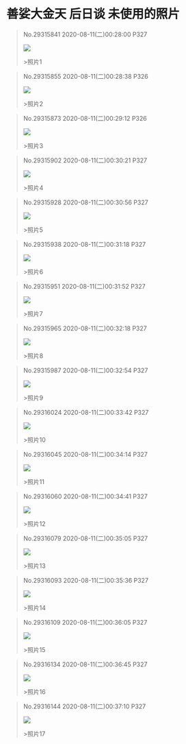 # 善娑大金天 后日谈 未使用的照片

> No.29315841 2020-08-11(二)00:28:00 P327
> 
> ![](https://nmbimg.fastmirror.org/image/2020-08-11/5f31759074c51.jpg)
> 
> \>照片1

> No.29315855 2020-08-11(二)00:28:38 P326
> 
> ![](https://nmbimg.fastmirror.org/image/2020-08-11/5f3175b5f1b04.jpg)
> 
> \>照片2

> No.29315873 2020-08-11(二)00:29:12 P326
> 
> ![](https://nmbimg.fastmirror.org/image/2020-08-11/5f3175d85df52.jpg)
> 
> \>照片3

> No.29315902 2020-08-11(二)00:30:21 P327
> 
> ![](https://nmbimg.fastmirror.org/image/2020-08-11/5f31761d0d5d1.jpg)
> 
> \>照片4

> No.29315928 2020-08-11(二)00:30:56 P327
> 
> ![](https://nmbimg.fastmirror.org/image/2020-08-11/5f31763feb310.jpg)
> 
> \>照片5

> No.29315938 2020-08-11(二)00:31:18 P327
> 
> ![](https://nmbimg.fastmirror.org/image/2020-08-11/5f317655ea129.jpg)
> 
> \>照片6

> No.29315951 2020-08-11(二)00:31:52 P327
> 
> ![](https://nmbimg.fastmirror.org/image/2020-08-11/5f31767857333.jpg)
> 
> \>照片7

> No.29315965 2020-08-11(二)00:32:18 P327
> 
> ![](https://nmbimg.fastmirror.org/image/2020-08-11/5f31769266b09.jpg)
> 
> \>照片8

> No.29315987 2020-08-11(二)00:32:54 P327
> 
> ![](https://nmbimg.fastmirror.org/image/2020-08-11/5f3176b5e27e4.jpg)
> 
> \>照片9

> No.29316024 2020-08-11(二)00:33:42 P327
> 
> ![](https://nmbimg.fastmirror.org/image/2020-08-11/5f3176e65ce30.jpg)
> 
> \>照片10

> No.29316045 2020-08-11(二)00:34:14 P327
> 
> ![](https://nmbimg.fastmirror.org/image/2020-08-11/5f31770611deb.jpg)
> 
> \>照片11

> No.29316060 2020-08-11(二)00:34:41 P327
> 
> ![](https://nmbimg.fastmirror.org/image/2020-08-11/5f317721c6b2b.jpg)
> 
> \>照片12

> No.29316079 2020-08-11(二)00:35:05 P327
> 
> ![](https://nmbimg.fastmirror.org/image/2020-08-11/5f3177391d0cd.jpg)
> 
> \>照片13

> No.29316093 2020-08-11(二)00:35:36 P327
> 
> ![](https://nmbimg.fastmirror.org/image/2020-08-11/5f31775858b84.jpg)
> 
> \>照片14

> No.29316109 2020-08-11(二)00:36:05 P327
> 
> ![](https://nmbimg.fastmirror.org/image/2020-08-11/5f3177756cb90.jpg)
> 
> \>照片15

> No.29316134 2020-08-11(二)00:36:45 P327
> 
> ![](https://nmbimg.fastmirror.org/image/2020-08-11/5f31779cd0d9b.jpg)
> 
> \>照片16

> No.29316144 2020-08-11(二)00:37:10 P327
> 
> ![](https://nmbimg.fastmirror.org/image/2020-08-11/5f3177b5e1176.jpg)
> 
> \>照片17